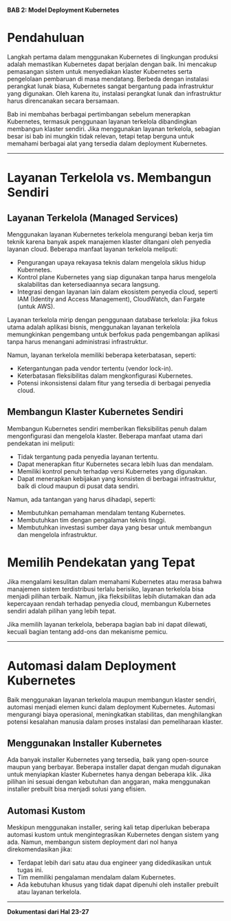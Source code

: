 **BAB 2: Model Deployment Kubernetes**

# **Pendahuluan**
Langkah pertama dalam menggunakan Kubernetes di lingkungan produksi adalah memastikan Kubernetes dapat berjalan dengan baik. Ini mencakup pemasangan sistem untuk menyediakan klaster Kubernetes serta pengelolaan pembaruan di masa mendatang. Berbeda dengan instalasi perangkat lunak biasa, Kubernetes sangat bergantung pada infrastruktur yang digunakan. Oleh karena itu, instalasi perangkat lunak dan infrastruktur harus direncanakan secara bersamaan.

Bab ini membahas berbagai pertimbangan sebelum menerapkan Kubernetes, termasuk penggunaan layanan terkelola dibandingkan membangun klaster sendiri. Jika menggunakan layanan terkelola, sebagian besar isi bab ini mungkin tidak relevan, tetapi tetap berguna untuk memahami berbagai alat yang tersedia dalam deployment Kubernetes.

---

# **Layanan Terkelola vs. Membangun Sendiri**

## **Layanan Terkelola (Managed Services)**
Menggunakan layanan Kubernetes terkelola mengurangi beban kerja tim teknik karena banyak aspek manajemen klaster ditangani oleh penyedia layanan cloud. Beberapa manfaat layanan terkelola meliputi:
- Pengurangan upaya rekayasa teknis dalam mengelola siklus hidup Kubernetes.
- Kontrol plane Kubernetes yang siap digunakan tanpa harus mengelola skalabilitas dan ketersediaannya secara langsung.
- Integrasi dengan layanan lain dalam ekosistem penyedia cloud, seperti IAM (Identity and Access Management), CloudWatch, dan Fargate (untuk AWS).

Layanan terkelola mirip dengan penggunaan database terkelola: jika fokus utama adalah aplikasi bisnis, menggunakan layanan terkelola memungkinkan pengembang untuk berfokus pada pengembangan aplikasi tanpa harus menangani administrasi infrastruktur.

Namun, layanan terkelola memiliki beberapa keterbatasan, seperti:
- Ketergantungan pada vendor tertentu (vendor lock-in).
- Keterbatasan fleksibilitas dalam mengkonfigurasi Kubernetes.
- Potensi inkonsistensi dalam fitur yang tersedia di berbagai penyedia cloud.

## **Membangun Klaster Kubernetes Sendiri**
Membangun Kubernetes sendiri memberikan fleksibilitas penuh dalam mengonfigurasi dan mengelola klaster. Beberapa manfaat utama dari pendekatan ini meliputi:
- Tidak tergantung pada penyedia layanan tertentu.
- Dapat menerapkan fitur Kubernetes secara lebih luas dan mendalam.
- Memiliki kontrol penuh terhadap versi Kubernetes yang digunakan.
- Dapat menerapkan kebijakan yang konsisten di berbagai infrastruktur, baik di cloud maupun di pusat data sendiri.

Namun, ada tantangan yang harus dihadapi, seperti:
- Membutuhkan pemahaman mendalam tentang Kubernetes.
- Membutuhkan tim dengan pengalaman teknis tinggi.
- Membutuhkan investasi sumber daya yang besar untuk membangun dan mengelola infrastruktur.

# **Memilih Pendekatan yang Tepat**
Jika mengalami kesulitan dalam memahami Kubernetes atau merasa bahwa manajemen sistem terdistribusi terlalu berisiko, layanan terkelola bisa menjadi pilihan terbaik. Namun, jika fleksibilitas lebih diutamakan dan ada kepercayaan rendah terhadap penyedia cloud, membangun Kubernetes sendiri adalah pilihan yang lebih tepat.

Jika memilih layanan terkelola, beberapa bagian bab ini dapat dilewati, kecuali bagian tentang add-ons dan mekanisme pemicu.

---

# **Automasi dalam Deployment Kubernetes**
Baik menggunakan layanan terkelola maupun membangun klaster sendiri, automasi menjadi elemen kunci dalam deployment Kubernetes. Automasi mengurangi biaya operasional, meningkatkan stabilitas, dan menghilangkan potensi kesalahan manusia dalam proses instalasi dan pemeliharaan klaster.

## **Menggunakan Installer Kubernetes**
Ada banyak installer Kubernetes yang tersedia, baik yang open-source maupun yang berbayar. Beberapa installer dapat dengan mudah digunakan untuk menyiapkan klaster Kubernetes hanya dengan beberapa klik. Jika pilihan ini sesuai dengan kebutuhan dan anggaran, maka menggunakan installer prebuilt bisa menjadi solusi yang efisien.

## **Automasi Kustom**
Meskipun menggunakan installer, sering kali tetap diperlukan beberapa automasi kustom untuk mengintegrasikan Kubernetes dengan sistem yang ada. Namun, membangun sistem deployment dari nol hanya direkomendasikan jika:
- Terdapat lebih dari satu atau dua engineer yang didedikasikan untuk tugas ini.
- Tim memiliki pengalaman mendalam dalam Kubernetes.
- Ada kebutuhan khusus yang tidak dapat dipenuhi oleh installer prebuilt atau layanan terkelola.

---

**Dokumentasi dari Hal 23-27**

